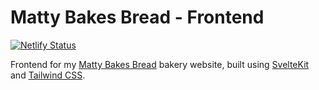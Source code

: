 # Matty Bakes Bread - Frontend

[![Netlify Status](https://api.netlify.com/api/v1/badges/4c174eae-8691-4e83-8f07-80c4f2b3c531/deploy-status)](https://app.netlify.com/sites/lighthearted-muffin-f048d0/deploys)

Frontend for my [Matty Bakes Bread](https://mattybakesbread.ca) bakery website, built using [SvelteKit](https://kit.svelte.dev/) and [Tailwind CSS](https://tailwindcss.com/).

